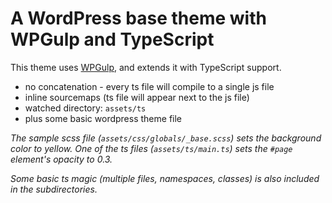A WordPress base theme with WPGulp and TypeScript
===================

This theme uses [WPGulp](https://github.com/ahmadawais/WPGulp), and extends it with TypeScript support.

- no concatenation - every ts file will compile to a single js file
- inline sourcemaps (ts file will appear next to the js file)
- watched directory: `assets/ts`
- plus some basic wordpress theme file

*The sample scss file (`assets/css/globals/_base.scss`) sets the background color to yellow. One of the ts files (`assets/ts/main.ts`) sets the `#page` element's opacity to 0.3.*

*Some basic ts magic (multiple files, namespaces, classes) is also included in the subdirectories.*
